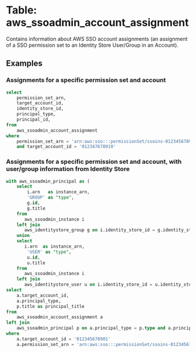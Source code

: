# Table: aws_ssoadmin_account_assignment

Contains information about AWS SSO account assignments (an assignment of a SSO permission set to an Identity Store User/Group in an Account).

## Examples

### Assignments for a specific permission set and account

```sql
select
    permission_set_arn,
    target_account_id,
    identity_store_id,
    principal_type,
    principal_id,
from
    aws_ssoadmin_account_assignment
where
    permission_set_arn = 'arn:aws:sso:::permissionSet/ssoins-0123456789abcdef/ps-0123456789abcdef'
    and target_account_id = '012347678910'
```

### Assignments for a specific permission set and account, with user/group information from Identity Store

```sql
with aws_ssoadmin_principal as (
    select
        i.arn   as instance_arn,
        'GROUP' as "type",
        g.id,
        g.title
    from
       aws_ssoadmin_instance i
    left join
       aws_identitystore_group g on i.identity_store_id = g.identity_store_id
    union
    select
       i.arn  as instance_arn,
        'USER' as "type",
        u.id,
        u.title
    from
       aws_ssoadmin_instance i
    left join
       aws_identitystore_user u on i.identity_store_id = u.identity_store_id)
select
    a.target_account_id,
    a.principal_type,
    p.title as principal_title
from
    aws_ssoadmin_account_assignment a
left join
    aws_ssoadmin_principal p on a.principal_type = p.type and a.principal_id = p.id and a.instance_arn = p.instance_arn
where
    a.target_account_id = '012345678901'
    a.permission_set_arn = 'arn:aws:sso:::permissionSet/ssoins-0123456789abcdef/ps-0123456789abcdef'
```

